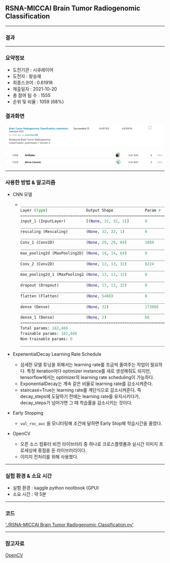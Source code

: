 ## RSNA-MICCAI Brain Tumor Radiogenomic Classification

------------

### 결과

----------------

### 요약정보

* 도전기관 : 시큐레이어
* 도전자 : 왕승재
* 최종스코어 : 0.61918
* 제출일자 : 2021-10-20
* 총 참여 팀 수 : 1555
* 순위 및 비율 : 1059 (68%)

### 결과화면

![결과](screanshot/score.png)

![결과](screanshot/leaderboard.png)

----------

### 사용한 방법 & 알고리즘

* CNN 모델

  * ```python
    _________________________________________________________________
    Layer (type)                 Output Shape              Param #   
    =================================================================
    input_1 (InputLayer)         [(None, 32, 32, 1)]       0         
    _________________________________________________________________
    rescaling (Rescaling)        (None, 32, 32, 1)         0         
    _________________________________________________________________
    Conv_1 (Conv2D)              (None, 29, 29, 64)        1088      
    _________________________________________________________________
    max_pooling2d (MaxPooling2D) (None, 14, 14, 64)        0         
    _________________________________________________________________
    Conv_2 (Conv2D)              (None, 13, 13, 32)        8224      
    _________________________________________________________________
    max_pooling2d_1 (MaxPooling2 (None, 13, 13, 32)        0         
    _________________________________________________________________
    dropout (Dropout)            (None, 13, 13, 32)        0         
    _________________________________________________________________
    flatten (Flatten)            (None, 5408)              0         
    _________________________________________________________________
    dense (Dense)                (None, 32)                173088    
    _________________________________________________________________
    dense_1 (Dense)              (None, 2)                 66        
    =================================================================
    Total params: 182,466
    Trainable params: 182,466
    Non-trainable params: 0
    _________________________________________________________________
    ```

* ExpenentialDecay Learning Rate Schedule
  * 섬세한 모델 튜닝을 위해서는 learning rate를 조금씩 줄여주는 작업이 필요하다. 특정 iteration마다 optimizer instance를 새로 생성해줘도 되지만, tensorflow에서는 optimizer의 learning rate scheduling이 가능하다.
  * ExponentialDecay는 계속 같은 비율로 learning rate를 감소시켜준다.
  * staircase=True는 learning rate를 계단식으로 감소시켜준다. 즉 decay_steps에 도달하기 전에는 learning rate를 유지시키다가, decay_steps가 넘어가면 그 때 학습률을 감소시키는 것이다.
* Early Stopping
  * `val_roc_auc` 을 모니터링해 조건에 달하면 Early Stop해 학습시간을 줄였다.
* OpenCV
  * 오픈 소스 컴퓨터 비전 라이브러리 중 하나로 크로스플랫폼과 실시간 이미지 프로세싱에 중점을 둔 라이브러리이다.
  * 이미지 전처리를 위해 사용했다.

-------------

### 실험 환경 & 소요 시간

* 실험 환경 : kaggle python nootbook (GPU)
* 소요 시간 : 약 5분

-----------

### 코드

['./RSNA-MICCAI Brain Tumor Radiogenomic Classification.py'](https://github.com/essential2189/AI_Competitions_2/blob/main/kaggle/RSNA-MICCAI%20Brain%20Tumor%20Radiogenomic%20Classification/RSNA-MICCAI%20Brain%20Tumor%20Radiogenomic%20Classification.py)

-----------

### 참고자료
[OpenCV](https://opencv.org/)
